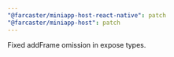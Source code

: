 ```yaml
---
"@farcaster/miniapp-host-react-native": patch
"@farcaster/miniapp-host": patch
---
```


Fixed addFrame omission in expose types.

